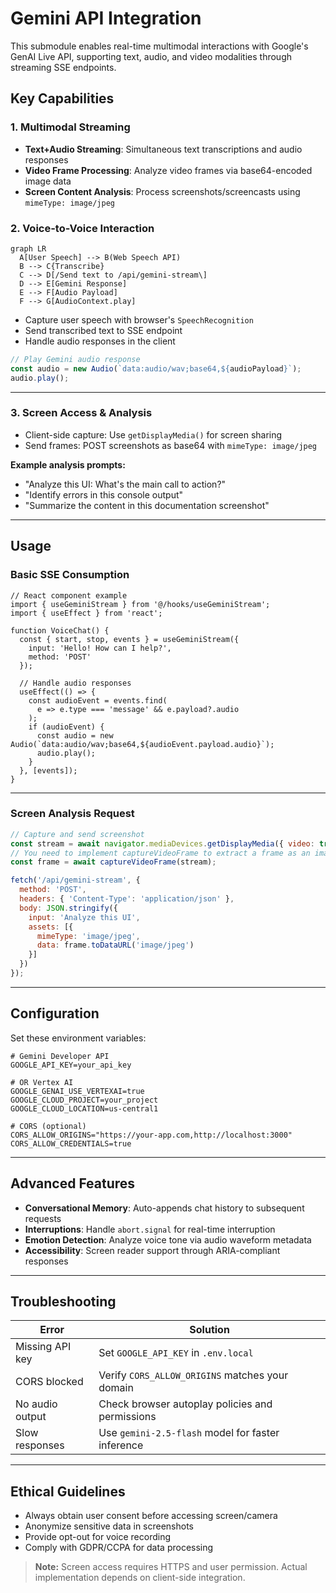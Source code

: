 # Gemini API Integration

This submodule enables real-time multimodal interactions with Google's GenAI Live API, supporting text, audio, and video modalities through streaming SSE endpoints.

## Key Capabilities

### 1. Multimodal Streaming

- **Text+Audio Streaming**: Simultaneous text transcriptions and audio responses
- **Video Frame Processing**: Analyze video frames via base64-encoded image data
- **Screen Content Analysis**: Process screenshots/screencasts using `mimeType: image/jpeg`

### 2. Voice-to-Voice Interaction

```mermaid
graph LR
  A[User Speech] --> B(Web Speech API)
  B --> C{Transcribe}
  C --> D[/Send text to /api/gemini-stream\]
  D --> E[Gemini Response]
  E --> F[Audio Payload]
  F --> G[AudioContext.play]
```

- Capture user speech with browser's `SpeechRecognition`
- Send transcribed text to SSE endpoint
- Handle audio responses in the client

```ts
// Play Gemini audio response
const audio = new Audio(`data:audio/wav;base64,${audioPayload}`);
audio.play();
```

---

### 3. Screen Access & Analysis

- Client-side capture: Use `getDisplayMedia()` for screen sharing
- Send frames: POST screenshots as base64 with `mimeType: image/jpeg`

**Example analysis prompts:**
- "Analyze this UI: What's the main call to action?"
- "Identify errors in this console output"
- "Summarize the content in this documentation screenshot"

---

## Usage

### Basic SSE Consumption

```tsx
// React component example
import { useGeminiStream } from '@/hooks/useGeminiStream';
import { useEffect } from 'react';

function VoiceChat() {
  const { start, stop, events } = useGeminiStream({
    input: 'Hello! How can I help?',
    method: 'POST'
  });

  // Handle audio responses
  useEffect(() => {
    const audioEvent = events.find(
      e => e.type === 'message' && e.payload?.audio
    );
    if (audioEvent) {
      const audio = new Audio(`data:audio/wav;base64,${audioEvent.payload.audio}`);
      audio.play();
    }
  }, [events]);
}
```

---

### Screen Analysis Request

```js
// Capture and send screenshot
const stream = await navigator.mediaDevices.getDisplayMedia({ video: true });
// You need to implement captureVideoFrame to extract a frame as an image
const frame = await captureVideoFrame(stream); 

fetch('/api/gemini-stream', {
  method: 'POST',
  headers: { 'Content-Type': 'application/json' },
  body: JSON.stringify({ 
    input: 'Analyze this UI',
    assets: [{
      mimeType: 'image/jpeg',
      data: frame.toDataURL('image/jpeg')
    }]
  })
});
```

---

## Configuration

Set these environment variables:

```env
# Gemini Developer API
GOOGLE_API_KEY=your_api_key

# OR Vertex AI
GOOGLE_GENAI_USE_VERTEXAI=true
GOOGLE_CLOUD_PROJECT=your_project
GOOGLE_CLOUD_LOCATION=us-central1

# CORS (optional)
CORS_ALLOW_ORIGINS="https://your-app.com,http://localhost:3000"
CORS_ALLOW_CREDENTIALS=true
```

---

## Advanced Features

- **Conversational Memory**: Auto-appends chat history to subsequent requests
- **Interruptions**: Handle `abort.signal` for real-time interruption
- **Emotion Detection**: Analyze voice tone via audio waveform metadata
- **Accessibility**: Screen reader support through ARIA-compliant responses

---

## Troubleshooting

| Error                | Solution                                      |
|----------------------|-----------------------------------------------|
| Missing API key      | Set `GOOGLE_API_KEY` in `.env.local`          |
| CORS blocked         | Verify `CORS_ALLOW_ORIGINS` matches your domain |
| No audio output      | Check browser autoplay policies and permissions|
| Slow responses       | Use `gemini-2.5-flash` model for faster inference |

---

## Ethical Guidelines

- Always obtain user consent before accessing screen/camera
- Anonymize sensitive data in screenshots
- Provide opt-out for voice recording
- Comply with GDPR/CCPA for data processing

> **Note:** Screen access requires HTTPS and user permission. Actual implementation depends on client-side integration.